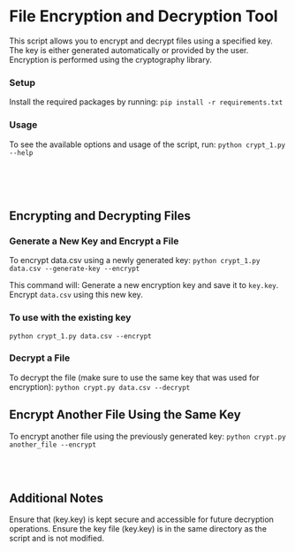 # File Encryption and Decryption Tool

This script allows you to encrypt and decrypt files using a specified key. The key is either generated automatically or provided by the user. Encryption is performed using the cryptography library.


### Setup
Install the required packages by running:
`pip install -r requirements.txt`


### Usage
To see the available options and usage of the script, run:
`python crypt_1.py --help`

<br>
<br>
<br>


## Encrypting and Decrypting Files

### Generate a New Key and Encrypt a File
To encrypt data.csv using a newly generated key:
`python crypt_1.py data.csv --generate-key --encrypt`


This command will:
Generate a new encryption key and save it to `key.key`.
Encrypt `data.csv` using this new key.


### To use with the existing key
`python crypt_1.py data.csv --encrypt`


### Decrypt a File
To decrypt the file (make sure to use the same key that was used for encryption):
`python crypt.py data.csv --decrypt`

## Encrypt Another File Using the Same Key
To encrypt another file using the previously generated key:
`python crypt.py another_file --encrypt`

<br>
<br>

## Additional Notes
Ensure that (key.key) is kept secure and accessible for future decryption operations.
Ensure the key file (key.key) is in the same directory as the script and is not modified.










